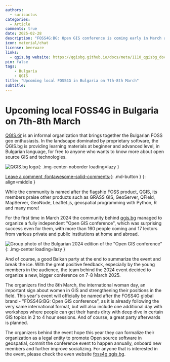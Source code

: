 ```yaml
---
authors:
  - suricactus
categories:
  - Article
comments: true
date: 2025-02-28
description: "FOSS4G:BG: Open GIS conference is coming early in March as a local FOSS4G event in Bulgaria organized by the QGIS.bg community. The event will span in two days, having a day with workshops with deep dive in different topics and a second day with conference presentations. "
icon: material/chat
license: beerware
links:
  - qgis.bg website: https://qgisbg.github.io/docs/meta/1110_qgisbg_docs_setup_windows/
pin: false
tags:
    - Bulgaria
    - QGIS
title: "Upcoming local FOSS4G in Bulgaria on 7th-8th March"
subtitle:
---
```


# Upcoming local FOSS4G in Bulgaria on 7th-8th March

[QGIS.бг](https://qgis.bg/) is an informal organization that brings together the Bulgarian FOSS geo enthusiasts. In the landscape dominated by proprietary software, the QGIS.bg is providing learning materials at beginner and advanced level, in Bulgarian language, for free to anyone who wants to know more about open source GIS and technologies.

![QGIS.bg logo](https://cdn.geotribu.fr/img/articles-blog-rdp/articles/2025/foss4g-bg/qgis3_text_bg.webp){: .img-center-noborder loading=lazy }

<!-- more -->

[Leave a comment :fontawesome-solid-comments:](#__comments "Go to comments"){: .md-button }
{: align=middle }

While the community is named after the flagship FOSS product, QGIS, its members praise other products such as GRASS GIS, GeoServer, QField, MapServer, GeoNode, Leaflet.js, geospatial programming with Python, R and many more!

For the first time in March 2024 the community behind [qgis.bg](https://qgis.bg/) managed to organize a fully independent "Open GIS conference", which was surprising success even for them, with more than 160 people coming and 17 lectors from various private and public institutions at home and abroad.

![Group photo of the Bulgarian 2024 edition of the "Open GIS conference"](https://cdn.geotribu.fr/img/articles-blog-rdp/articles/2025/foss4g-bg/qgis_bg_2024_group_picture.webp){: .img-center loading=lazy }

And of course, a good Balkan party at the end to summarize the event and break the ice. With the great positive feedback, especially by the young members in the audience, the team behind the 2024 event decided to organize a new, bigger conference on 7-8 March 2025.

The organizers find the 8th March, the international woman day, an important sign about women in GIS and strengthening their positions in the field. This year's event will officially be named after the FOSS4G global brand - "FOSS4G:BG: Open GIS conference", as it is already following the very same international format, but will also include one additional day with workshops where people can get their hands dirty with deep dive in certain GIS topics in 2 to 4 hour sessions. And of course, a great party afterwards is planned.

The organizers behind the event hope this year they can formalize their organization as a legal entity to promote Open source software in geospatial, commit the conference event to happen annually, onboard new members and further improve socializing. For anyone that is interested in the event, please check the even website [foss4g.qgis.bg](https://foss4g.qgis.bg).
